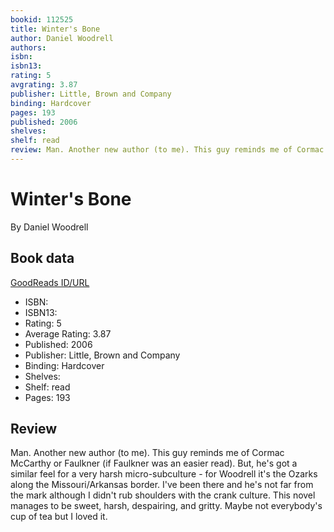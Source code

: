 ```yaml
---
bookid: 112525
title: Winter's Bone
author: Daniel Woodrell
authors: 
isbn: 
isbn13: 
rating: 5
avgrating: 3.87
publisher: Little, Brown and Company
binding: Hardcover
pages: 193
published: 2006
shelves: 
shelf: read
review: Man. Another new author (to me). This guy reminds me of Cormac McCarthy or Faulkner (if Faulkner was an easier read). But, he's got a similar feel for a very harsh micro-subculture - for Woodrell it's the Ozarks along the Missouri/Arkansas border. I've been there and he's not far from the mark although I didn't rub shoulders with the crank culture. This novel manages to be sweet, harsh, despairing, and gritty. Maybe not everybody's cup of tea but I loved it.
---
```


# Winter's Bone

By Daniel Woodrell

## Book data

[GoodReads ID/URL](https://www.goodreads.com/book/show/112525)

- ISBN: 
- ISBN13: 
- Rating: 5
- Average Rating: 3.87
- Published: 2006
- Publisher: Little, Brown and Company
- Binding: Hardcover
- Shelves: 
- Shelf: read
- Pages: 193

## Review

Man. Another new author (to me). This guy reminds me of Cormac McCarthy or Faulkner (if Faulkner was an easier read). But, he's got a similar feel for a very harsh micro-subculture - for Woodrell it's the Ozarks along the Missouri/Arkansas border. I've been there and he's not far from the mark although I didn't rub shoulders with the crank culture. This novel manages to be sweet, harsh, despairing, and gritty. Maybe not everybody's cup of tea but I loved it.

